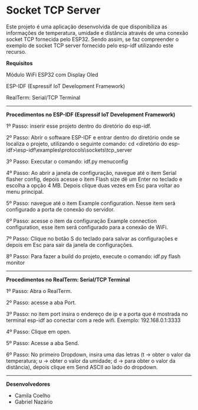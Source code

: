 
Socket TCP Server
=============
Este projeto é uma aplicação desenvolvida de que disponibiliza as informações de temperatura, umidade e distância através de uma conexão socket TCP fornecida pelo ESP32. Sendo assim, se faz compreender o exemplo de socket TCP server fornecido pelo esp-idf utilizando este recurso.


**Requisitos**

Módulo WiFi ESP32 com Display Oled 

ESP-IDF (Espressif IoT Development Framework)

RealTerm: Serial/TCP Terminal

-------------


**Procedimentos no ESP-IDF (Espressif IoT Development Framework)**

1º Passo: inserir esse projeto dentro do diretório do esp-idf.

2º Passo: Abrir o software ESP-IDF e entrar dentro do diretório onde se localiza o projeto, utilizando o seguinte comando: cd <diretório do esp-idf>\esp-idf\examples\protocols\sockets\tcp_server

3º Passo: Executar o comando: idf.py menuconfig

4º Passo: Ao abrir a janela de configuração, navegue até o item Serial flasher config, depois acesse o item Flash size dê um Enter no teclado e escolha a opção 4 MB. Depois clique duas vezes em Esc para voltar ao menu principal. 

5º Passo: navegue até o item Example configuration. Nesse item será configurado a porta de conexão do servidor. 

6º Passo: acesse o item da configuração Example connection configuration, esse item será configurado para a conexão de WiFi. 

7º Passo: Clique no botão S do teclado para salvar as configurações e depois em Esc para sair da janela de configurações.

8º Passo: Para fazer a build do projeto, execute o comando: idf.py flash monitor

-------------


**Procedimentos no RealTerm: Serial/TCP Terminal**

1º Passo: Abra o RealTerm.

2º Passo: acesse a aba Port.

3º Passo: no item port insira o endereço de ip e a porta que é mostrada no terminal esp-idf ao conectar com a rede wifi. Exemplo: 192.168.0.1:3333

4º Passo: Clique em open.

5º Passo: Acesse a aba Send. 

6º Passo: No primeiro Dropdown, insira uma das letras (t -> obter o valor da temperatura; u -> obter o valor da umidade; d -> para obter o valor da distância), depois clique em Send ASCII ao lado do dropdown.

-------------
**Desenvolvedores**
* Camila Coelho
* Gabriel Nazário
